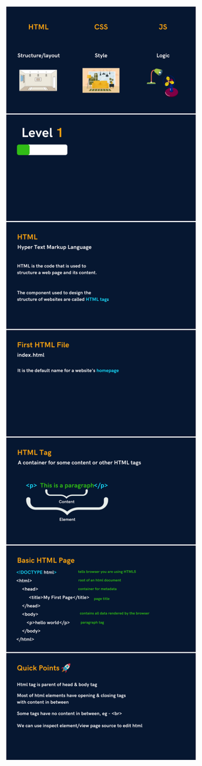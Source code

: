 ![Screenshot](https://github.com/Subham-Maity/HTML-Tutorial/blob/master/1.%20Images(ignore)/1.jpg)
![Screenshot](https://github.com/Subham-Maity/HTML-Tutorial/blob/master/1.%20Images(ignore)/2.jpg)
![Screenshot](https://github.com/Subham-Maity/HTML-Tutorial/blob/master/1.%20Images(ignore)/3.jpg)
![Screenshot](https://github.com/Subham-Maity/HTML-Tutorial/blob/master/1.%20Images(ignore)/4.jpg)
![Screenshot](https://github.com/Subham-Maity/HTML-Tutorial/blob/master/1.%20Images(ignore)/5.jpg)
![Screenshot](https://github.com/Subham-Maity/HTML-Tutorial/blob/master/1.%20Images(ignore)/6.jpg)
![Screenshot](https://github.com/Subham-Maity/HTML-Tutorial/blob/master/1.%20Images(ignore)/7.jpg)
